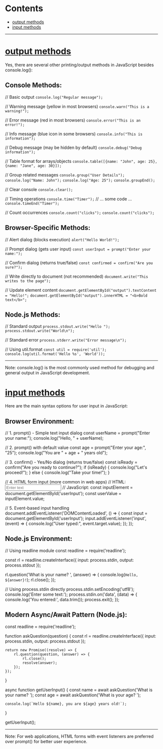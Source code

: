 
# Contents
- [output methods](#output-methods)
- [input methods](#input-methods)

---
# [output methods](#contents)
Yes, there are several other printing/output methods in JavaScript besides console.log():

## Console Methods:

// Basic output
`console.log("Regular message");`

// Warning message (yellow in most browsers)
`console.warn("This is a warning!");`

// Error message (red in most browsers)
`console.error("This is an error!");`

// Info message (blue icon in some browsers)
`console.info("This is information");`

// Debug message (may be hidden by default)
`console.debug("Debug information");`

// Table format for arrays/objects
`console.table([{name: "John", age: 25}, {name: "Jane", age: 30}]);`

// Group related messages
`console.group("User Details");`
`console.log("Name: John");`
`console.log("Age: 25");`
`console.groupEnd();`

// Clear console
`console.clear();`

// Timing operations
`console.time("Timer");`
// ... some code ...
`console.timeEnd("Timer");`

// Count occurrences
`console.count("clicks");`
`console.count("clicks");`

## Browser-Specific Methods:

// Alert dialog (blocks execution)
`alert("Hello World!");`

// Prompt dialog (gets user input)
`const userInput = prompt("Enter your name:");`

// Confirm dialog (returns true/false)
`const confirmed = confirm("Are you sure?");`

// Write directly to document (not recommended)
`document.write("This writes to the page");`

// Update element content
`document.getElementById("output").textContent = "Hello!";`
`document.getElementById("output").innerHTML = "<b>Bold text</b>";`

## Node.js Methods:

// Standard output
`process.stdout.write("Hello ");`
`process.stdout.write("World\n");`

// Standard error
`process.stderr.write("Error message\n");`

// Using util.format
`const util = require('util');`
`console.log(util.format('Hello %s', 'World'));`

---

Note: console.log() is the most commonly used method for debugging and general output in JavaScript development.






# [input methods](#contents)

Here are the main syntax options for user input in JavaScript:

## Browser Environment:

// 1. prompt() - Simple text input dialog
const userName = prompt("Enter your name:");
console.log("Hello, " + userName);

// 2. prompt() with default value
const age = prompt("Enter your age:", "25");
console.log("You are " + age + " years old");

// 3. confirm() - Yes/No dialog (returns true/false)
const isReady = confirm("Are you ready to continue?");
if (isReady) {
    console.log("Let's proceed!");
} else {
    console.log("Take your time!");
}

// 4. HTML form input (more common in web apps)
// HTML: <input type="text" id="userInput" placeholder="Enter text">
// JavaScript:
const inputElement = document.getElementById('userInput');
const userValue = inputElement.value;

// 5. Event-based input handling
document.addEventListener('DOMContentLoaded', () => {
    const input = document.getElementById('userInput');
    input.addEventListener('input', (event) => {
        console.log("User typed:", event.target.value);
    });
});

## Node.js Environment:

// Using readline module
const readline = require('readline');

const rl = readline.createInterface({
    input: process.stdin,
    output: process.stdout
});

rl.question('What is your name? ', (answer) => {
    console.log(`Hello, ${answer}!`);
    rl.close();
});

// Using process.stdin directly
process.stdin.setEncoding('utf8');
console.log('Enter some text:');
process.stdin.on('data', (data) => {
    console.log('You entered:', data.trim());
    process.exit();
});

## Modern Async/Await Pattern (Node.js):

const readline = require('readline');

function askQuestion(question) {
    const rl = readline.createInterface({
        input: process.stdin,
        output: process.stdout
    });
    
    return new Promise((resolve) => {
        rl.question(question, (answer) => {
            rl.close();
            resolve(answer);
        });
    });
}

async function getUserInput() {
    const name = await askQuestion('What is your name? ');
    const age = await askQuestion('What is your age? ');
    
    console.log(`Hello ${name}, you are ${age} years old!`);
}

getUserInput();

--- 

Note: For web applications, HTML forms with event listeners are preferred over prompt() for better user experience.
